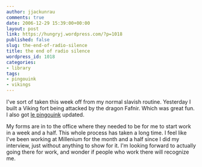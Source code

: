 ```yaml
---
author: jjackunrau
comments: true
date: 2006-12-29 15:39:00+00:00
layout: post
link: https://hungryj.wordpress.com/?p=1018
published: false
slug: the-end-of-radio-silence
title: the end of radio silence
wordpress_id: 1018
categories:
- library
tags:
- pingouink
- vikings
---
```


I've sort of taken this week off from my normal slavish routine.  Yesterday I built a Viking fort being attacked by the dragon Fafnir.  Which was great fun.  I also got [le pingouink](http://webcomicsnation.com/hjp/pingouink) updated.    
  
My forms are in to the office where they needed to be for me to start work in a week and a half.  This whole process has taken a long time.  I feel like I've been working at Millenium for the month and a half since I did my interview, just without anything to show for it.  I'm looking forward to actually going there for work, and wonder if people who work there will recognize me.
